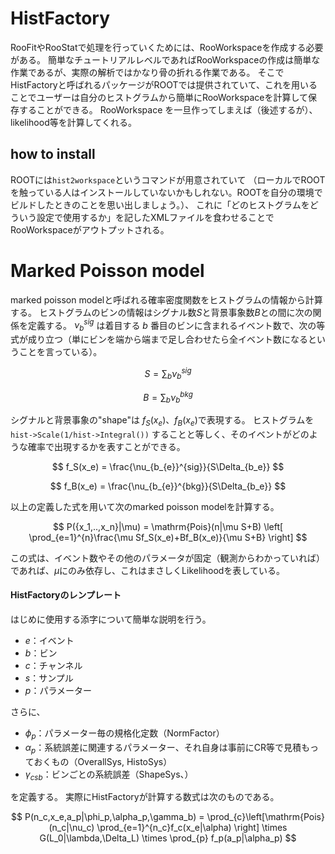 # HistFactory
RooFitやRooStatで処理を行っていくためには、RooWorkspaceを作成する必要がある。
簡単なチュートリアルレベルであればRooWorkspaceの作成は簡単な作業であるが、実際の解析ではかなり骨の折れる作業である。
そこでHistFactoryと呼ばれるパッケージがROOTでは提供されていて、これを用いることでユーザーは自分のヒストグラムから簡単にRooWorkspaceを計算して保存することができる。
RooWorkspace を一旦作ってしまえば（後述するが）、likelihood等を計算してくれる。

## how to install
ROOTには`hist2workspace`というコマンドが用意されていて （ローカルでROOTを触っている人はインストールしていないかもしれない。ROOTを自分の環境でビルドしたときのことを思い出しましょう。）、
これに「どのヒストグラムをどういう設定で使用するか」を記したXMLファイルを食わせることでRooWorkspaceがアウトプットされる。

# Marked Poisson model
marked poisson modelと呼ばれる確率密度関数をヒストグラムの情報から計算する。
ヒストグラムのビンの情報はシグナル数$S$と背景事象数$B$との間に次の関係を定義する。
$\nu_{b}^{sig}$ は着目する $b$ 番目のビンに含まれるイベント数で、次の等式が成り立つ（単にビンを端から端まで足し合わせたら全イベント数になるということを言っている）。

$$
S = \sum_{b} \nu_{b}^{sig}
$$

$$
B = \sum_{b} \nu_{b}^{bkg}
$$

 シグナルと背景事象の"shape"は $f_S(x_e)$、$f_B(x_e)$で表現する。
 ヒストグラムを `hist->Scale(1/hist->Integral())` することと等しく、そのイベントがどのような確率で出現するかを表すことができる。

$$
f_S(x_e) = \frac{\nu_{b_{e}}^{sig}}{S\Delta_{b_e}}
$$

$$
f_B(x_e) = \frac{\nu_{b_{e}}^{bkg}}{S\Delta_{b_e}}
$$

 以上の定義した式を用いて次のmarked poisson modelを計算する。

$$
  P({x_1,..,x_n}|\mu) = \mathrm{Pois}(n|\mu S+B) \left[ \prod_{e=1}^{n}\frac{\mu Sf_S(x_e)+Bf_B(x_e)}{\mu S+B} \right]
$$

 この式は、イベント数やその他のパラメータが固定（観測からわかっていれば）であれば、$\mu$にのみ依存し、これはまさしくLikelihoodを表している。

 #### HistFactoryのレンプレート
はじめに使用する添字について簡単な説明を行う。

- $e$：イベント
- $b$：ビン
- $c$：チャンネル
- $s$：サンプル
- $p$：パラメーター

 さらに、
- ${\phi_p}$：パラメーター毎の規格化定数（NormFactor）
- ${\alpha_p}$：系統誤差に関連するパラメーター、それ自身は事前にCR等で見積もっておくもの（OverallSys, HistoSys）
- ${\gamma_{csb}}$：ビンごとの系統誤差（ShapeSys、）

を定義する。 実際にHistFactoryが計算する数式は次のものである。

$$
P(n_c,x_e,a_p|\phi_p,\alpha_p,\gamma_b) = \prod_{c}\left[\mathrm{Pois}(n_c|\nu_c) \prod_{e=1}^{n_c}f_c(x_e|\alpha) \right]
\times G(L_0|\lambda,\Delta_L)
\times \prod_{p} f_p(a_p|\alpha_p)
$$
